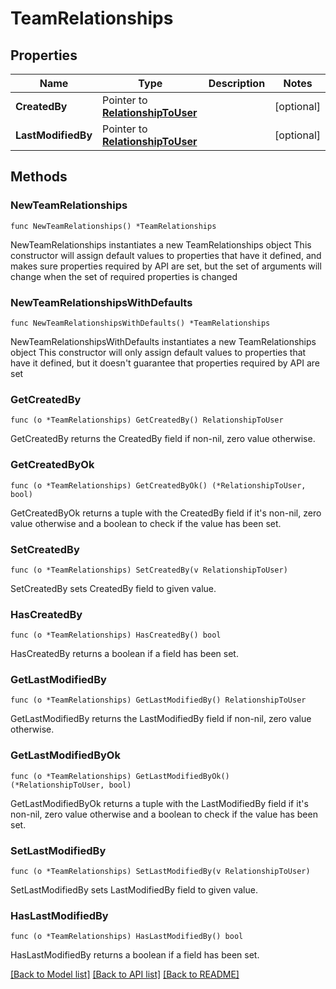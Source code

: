 # TeamRelationships

## Properties

Name | Type | Description | Notes
------------ | ------------- | ------------- | -------------
**CreatedBy** | Pointer to [**RelationshipToUser**](RelationshipToUser.md) |  | [optional] 
**LastModifiedBy** | Pointer to [**RelationshipToUser**](RelationshipToUser.md) |  | [optional] 

## Methods

### NewTeamRelationships

`func NewTeamRelationships() *TeamRelationships`

NewTeamRelationships instantiates a new TeamRelationships object
This constructor will assign default values to properties that have it defined,
and makes sure properties required by API are set, but the set of arguments
will change when the set of required properties is changed

### NewTeamRelationshipsWithDefaults

`func NewTeamRelationshipsWithDefaults() *TeamRelationships`

NewTeamRelationshipsWithDefaults instantiates a new TeamRelationships object
This constructor will only assign default values to properties that have it defined,
but it doesn't guarantee that properties required by API are set

### GetCreatedBy

`func (o *TeamRelationships) GetCreatedBy() RelationshipToUser`

GetCreatedBy returns the CreatedBy field if non-nil, zero value otherwise.

### GetCreatedByOk

`func (o *TeamRelationships) GetCreatedByOk() (*RelationshipToUser, bool)`

GetCreatedByOk returns a tuple with the CreatedBy field if it's non-nil, zero value otherwise
and a boolean to check if the value has been set.

### SetCreatedBy

`func (o *TeamRelationships) SetCreatedBy(v RelationshipToUser)`

SetCreatedBy sets CreatedBy field to given value.

### HasCreatedBy

`func (o *TeamRelationships) HasCreatedBy() bool`

HasCreatedBy returns a boolean if a field has been set.

### GetLastModifiedBy

`func (o *TeamRelationships) GetLastModifiedBy() RelationshipToUser`

GetLastModifiedBy returns the LastModifiedBy field if non-nil, zero value otherwise.

### GetLastModifiedByOk

`func (o *TeamRelationships) GetLastModifiedByOk() (*RelationshipToUser, bool)`

GetLastModifiedByOk returns a tuple with the LastModifiedBy field if it's non-nil, zero value otherwise
and a boolean to check if the value has been set.

### SetLastModifiedBy

`func (o *TeamRelationships) SetLastModifiedBy(v RelationshipToUser)`

SetLastModifiedBy sets LastModifiedBy field to given value.

### HasLastModifiedBy

`func (o *TeamRelationships) HasLastModifiedBy() bool`

HasLastModifiedBy returns a boolean if a field has been set.


[[Back to Model list]](../README.md#documentation-for-models) [[Back to API list]](../README.md#documentation-for-api-endpoints) [[Back to README]](../README.md)


